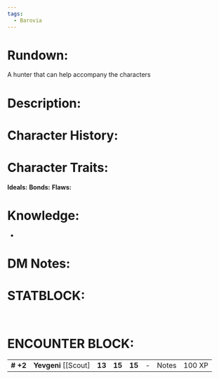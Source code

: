 ```yaml
---
tags:
  - Barovia
---
```

# **Rundown:**

A hunter that can help accompany the characters

# **Description:**


# **Character History:**


# **Character Traits:** 

**Ideals:**
**Bonds:**
**Flaws:**

# **Knowledge:**

-    


# **DM Notes:**

# **STATBLOCK:**

 

# **ENCOUNTER BLOCK:**

|           |                         |        |        |        |     |       |        |
|-----------|-------------------------|--------|--------|--------|-----|-------|--------|
| **\# +2** | **Yevgeni** \[\[Scout\] | **13** | **15** | **15** | \-  | Notes | 100 XP |
